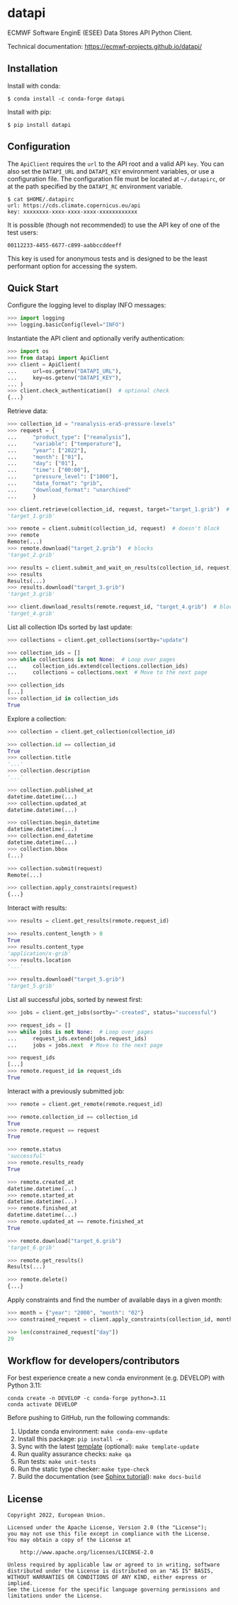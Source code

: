 # datapi

ECMWF Software EnginE (ESEE) Data Stores API Python Client.

Technical documentation: https://ecmwf-projects.github.io/datapi/

## Installation

Install with conda:

```
$ conda install -c conda-forge datapi
```

Install with pip:

```
$ pip install datapi
```

## Configuration

The `ApiClient` requires the `url` to the API root and a valid API `key`. You can also set the `DATAPI_URL` and `DATAPI_KEY` environment variables, or use a configuration file.
The configuration file must be located at `~/.datapirc`, or at the path specified by the `DATAPI_RC` environment variable.

```
$ cat $HOME/.datapirc
url: https://cds.climate.copernicus.eu/api
key: xxxxxxxx-xxxx-xxxx-xxxx-xxxxxxxxxxxx
```

It is possible (though not recommended) to use the API key of one of the test users:

```
00112233-4455-6677-c899-aabbccddeeff
```

This key is used for anonymous tests and is designed to be the least performant option for accessing the system.

## Quick Start

Configure the logging level to display INFO messages:

```python
>>> import logging
>>> logging.basicConfig(level="INFO")

```

Instantiate the API client and optionally verify authentication:

```python
>>> import os
>>> from datapi import ApiClient
>>> client = ApiClient(
...     url=os.getenv("DATAPI_URL"),
...     key=os.getenv("DATAPI_KEY"),
... )
>>> client.check_authentication()  # optional check
{...}

```

Retrieve data:

```python
>>> collection_id = "reanalysis-era5-pressure-levels"
>>> request = {
...     "product_type": ["reanalysis"],
...     "variable": ["temperature"],
...     "year": ["2022"],
...     "month": ["01"],
...     "day": ["01"],
...     "time": ["00:00"],
...     "pressure_level": ["1000"],
...     "data_format": "grib",
...     "download_format": "unarchived"
...     }

>>> client.retrieve(collection_id, request, target="target_1.grib")  # blocks
'target_1.grib'

>>> remote = client.submit(collection_id, request)  # doesn't block
>>> remote
Remote(...)
>>> remote.download("target_2.grib")  # blocks
'target_2.grib'

>>> results = client.submit_and_wait_on_results(collection_id, request)  # blocks
>>> results
Results(...)
>>> results.download("target_3.grib")
'target_3.grib'

>>> client.download_results(remote.request_id, "target_4.grib")  # blocks
'target_4.grib'

```

List all collection IDs sorted by last update:

```python
>>> collections = client.get_collections(sortby="update")

>>> collection_ids = []
>>> while collections is not None:  # Loop over pages
...     collection_ids.extend(collections.collection_ids)
...     collections = collections.next  # Move to the next page

>>> collection_ids
[...]
>>> collection_id in collection_ids
True

```

Explore a collection:

```python
>>> collection = client.get_collection(collection_id)

>>> collection.id == collection_id
True
>>> collection.title
'...'
>>> collection.description
'...'

>>> collection.published_at
datetime.datetime(...)
>>> collection.updated_at
datetime.datetime(...)

>>> collection.begin_datetime
datetime.datetime(...)
>>> collection.end_datetime
datetime.datetime(...)
>>> collection.bbox
(...)

>>> collection.submit(request)
Remote(...)

>>> collection.apply_constraints(request)
{...}

```

Interact with results:

```python
>>> results = client.get_results(remote.request_id)

>>> results.content_length > 0
True
>>> results.content_type
'application/x-grib'
>>> results.location
'...'

>>> results.download("target_5.grib")
'target_5.grib'

```

List all successful jobs, sorted by newest first:

```python
>>> jobs = client.get_jobs(sortby="-created", status="successful")

>>> request_ids = []
>>> while jobs is not None:  # Loop over pages
...     request_ids.extend(jobs.request_ids)
...     jobs = jobs.next  # Move to the next page

>>> request_ids
[...]
>>> remote.request_id in request_ids
True

```

Interact with a previously submitted job:

```python
>>> remote = client.get_remote(remote.request_id)

>>> remote.collection_id == collection_id
True
>>> remote.request == request
True

>>> remote.status
'successful'
>>> remote.results_ready
True

>>> remote.created_at
datetime.datetime(...)
>>> remote.started_at
datetime.datetime(...)
>>> remote.finished_at
datetime.datetime(...)
>>> remote.updated_at == remote.finished_at
True

>>> remote.download("target_6.grib")
'target_6.grib'

>>> remote.get_results()
Results(...)

>>> remote.delete()
{...}

```

Apply constraints and find the number of available days in a given month:

```python
>>> month = {"year": "2000", "month": "02"}
>>> constrained_request = client.apply_constraints(collection_id, month)

>>> len(constrained_request["day"])
29

```

## Workflow for developers/contributors

For best experience create a new conda environment (e.g. DEVELOP) with Python 3.11:

```
conda create -n DEVELOP -c conda-forge python=3.11
conda activate DEVELOP
```

Before pushing to GitHub, run the following commands:

1. Update conda environment: `make conda-env-update`
1. Install this package: `pip install -e .`
1. Sync with the latest [template](https://github.com/ecmwf-projects/cookiecutter-conda-package) (optional): `make template-update`
1. Run quality assurance checks: `make qa`
1. Run tests: `make unit-tests`
1. Run the static type checker: `make type-check`
1. Build the documentation (see [Sphinx tutorial](https://www.sphinx-doc.org/en/master/tutorial/)): `make docs-build`

## License

```
Copyright 2022, European Union.

Licensed under the Apache License, Version 2.0 (the "License");
you may not use this file except in compliance with the License.
You may obtain a copy of the License at

    http://www.apache.org/licenses/LICENSE-2.0

Unless required by applicable law or agreed to in writing, software
distributed under the License is distributed on an "AS IS" BASIS,
WITHOUT WARRANTIES OR CONDITIONS OF ANY KIND, either express or implied.
See the License for the specific language governing permissions and
limitations under the License.
```
